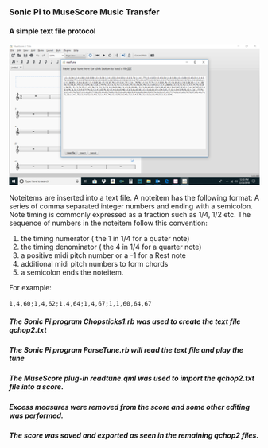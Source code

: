 ### Sonic Pi to MuseScore Music Transfer

#### A simple text file protocol

![alt text](https://github.com/ClearMemory041063/Sonic-Pi-to-MuseScore-Music-Transfer/blob/master/Screenshot.png " ")


Noteitems are inserted into a text file.
A noteitem has the following format:
A series of comma separated integer numbers
and ending with a semicolon.
Note timing is commonly expressed as a fraction
such as 1/4, 1/2 etc.
The sequence of numbers in the noteitem follow this convention:
1. the timing numerator ( the 1 in 1/4 for a quater note)
2. the timing denominator ( the 4 in 1/4 for a quarter note)
3. a positive midi pitch number or a -1 for a Rest note
4. additional midi pitch numbers to form chords
5. a semicolon ends the noteitem.
 
For example:

` 1,4,60;1,4,62;1,4,64;1,4,67;1,1,60,64,67
`
##### The Sonic Pi program Chopsticks1.rb was used to create the text file qchop2.txt

##### The Sonic Pi program ParseTune.rb will read the text file and play the tune

##### The MuseScore plug-in readtune.qml was used to import the qchop2.txt file into a score.

##### Excess measures were removed from the score and some other editing was performed.

##### The score was saved and exported as seen in the remaining qchop2 files.
